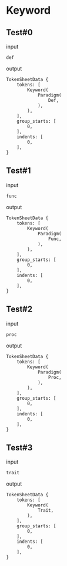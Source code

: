 # Keyword

## Test#0

input

```husky
def
```

output

```husky
TokenSheetData {
    tokens: [
        Keyword(
            Paradigm(
                Def,
            ),
        ),
    ],
    group_starts: [
        0,
    ],
    indents: [
        0,
    ],
}
```

## Test#1

input

```husky
func
```

output

```husky
TokenSheetData {
    tokens: [
        Keyword(
            Paradigm(
                Func,
            ),
        ),
    ],
    group_starts: [
        0,
    ],
    indents: [
        0,
    ],
}
```

## Test#2

input

```husky
proc
```

output

```husky
TokenSheetData {
    tokens: [
        Keyword(
            Paradigm(
                Proc,
            ),
        ),
    ],
    group_starts: [
        0,
    ],
    indents: [
        0,
    ],
}
```

## Test#3

input

```husky
trait
```

output

```husky
TokenSheetData {
    tokens: [
        Keyword(
            Trait,
        ),
    ],
    group_starts: [
        0,
    ],
    indents: [
        0,
    ],
}
```
